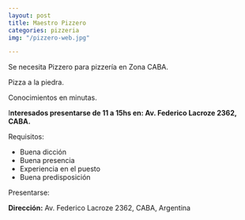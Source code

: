 ```yaml
---
layout: post
title: Maestro Pizzero
categories: pizzeria
img: "/pizzero-web.jpg"

---
```

Se necesita Pizzero para pizzería en Zona CABA.

Pizza a la piedra.

Conocimientos en minutas.

I**nteresados presentarse de 11 a 15hs en: Av. Federico Lacroze 2362, CABA.**

Requisitos:

* Buena dicción
* Buena presencia
* Experiencia en el puesto
* Buena predisposición

Presentarse:

**Dirección:** Av. Federico Lacroze 2362, CABA, Argentina